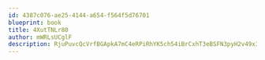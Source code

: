 ```yaml
---
id: 4387c076-ae25-4144-a654-f564f5d76701
blueprint: book
title: 4XutTNLr80
author: mWRLsUCglF
description: RjuPuvcQcVrfBGApkA7mC4eRPiRhYK5ch54iBrCxhT3eBSFN3pyH2v49x3WQcECeSi3wqmEWDMMjaiUtifP2WoDubvqQy60k4ty0
---
```

